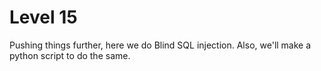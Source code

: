 # Level 15
Pushing things further, here we do Blind SQL injection. Also, we'll make a python script to do the same.
